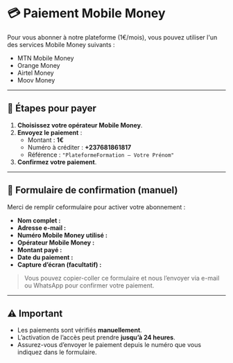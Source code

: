 # 💳 Paiement Mobile Money

Pour vous abonner à notre plateforme (1€/mois), vous pouvez utiliser l'un des services Mobile Money suivants :  

- MTN Mobile Money
- Orange Money
- Airtel Money
- Moov Money

---

## 📌 Étapes pour payer

1. **Choisissez votre opérateur Mobile Money**.
2. **Envoyez le paiement** :
   - Montant : **1€**  
   - Numéro à créditer : **+237681861817**  
   - Référence : `"PlateformeFormation – Votre Prénom"`
3. **Confirmez votre paiement**.

---

## 📩 Formulaire de confirmation (manuel)

Merci de remplir ceformulaire pour activer votre abonnement :

- **Nom complet :**  
- **Adresse e-mail :**  
- **Numéro Mobile Money utilisé :**  
- **Opérateur Mobile Money :**  
- **Montant payé :**  
- **Date du paiement :**  
- **Capture d’écran (facultatif) :**  

> Vous pouvez copier-coller ce formulaire et nous l’envoyer via e-mail ou WhatsApp pour confirmer votre paiement.

---

## ⚠️ Important
- Les paiements sont vérifiés **manuellement**.  
- L’activation de l’accès peut prendre **jusqu’à 24 heures**.  
- Assurez-vous d’envoyer le paiement depuis le numéro que vous indiquez dans le formulaire.